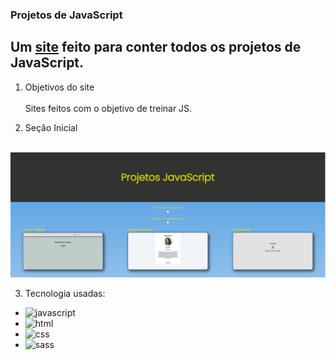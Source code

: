 ### **Projetos de JavaScript**

## Um [site](https://vanillaprojects.netlify.app) feito para conter todos os projetos de JavaScript.

1. Objetivos do site<br><br>
Sites feitos com o objetivo de treinar JS.

2. Seção Inicial<br><br>
<img src="assets/img/home.jpg" alt="home do site"> 

3. Tecnologia usadas: <br>

* <img src="https://img.shields.io/badge/JavaScript-F7DF1E?style=for-the-badge&logo=javascript&logoColor=black" alt="javascript"><br>
* <img src="https://img.shields.io/badge/HTML5-E34F26?style=for-the-badge&logo=html5&logoColor=white" alt="html"><br>
* <img src="https://img.shields.io/badge/CSS3-1572B6?style=for-the-badge&logo=css3&logoColor=white" alt="css"><br>
* <img src="https://img.shields.io/badge/Sass-CC6699?style=for-the-badge&logo=sass&logoColor=white" alt="sass"> 
